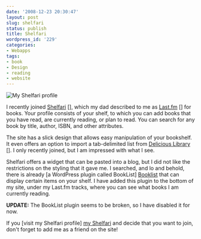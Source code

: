 ```yaml
---
date: '2008-12-23 20:30:47'
layout: post
slug: shelfari
status: publish
title: Shelfari
wordpress_id: '229'
categories:
- Webapps
tags:
- book
- Design
- reading
- website
---
```


![My Shelfari profile](http://www.thomasupton.com/wp/wp-content/uploads/2008/12/shelfari-profile.png "My Shelfari profile")

I recently joined [Shelfari] [], which my dad described to me as [Last.fm] [] for books. Your profile consists of your shelf, to which you can add books that you have read, are currently reading, or plan to read. You can search for any book by title, author, ISBN, and other attributes.

[shelfari]: http://www.shelfari.com/
[last.fm]: http://www.last.fm/

The site has a slick design that allows easy manipulation of your bookshelf. It even offers an option to import a tab-delimited list from [Delicious Library] []. I only recently joined, but I am impressed with what I see.

[delicious library]: http://www.delicious-monster.com/

Shelfari offers a widget that can be pasted into a blog, but I did not like the restrictions on the styling that it gave me. I searched, and lo and behold, there is already [a WordPress plugin called BookList] [Booklist] that can display certain items on your shelf. I have added this plugin to the bottom of my site, under my Last.fm tracks, where you can see what books I am currently reading.

[booklist]: http://wordpress.org/extend/plugins/booklist/

**UPDATE:** The BookList plugin seems to be broken, so I have disabled it for now.

If you [visit my Shelfari profile] [my Shelfari] and decide that you want to join, don't forget to add me as a friend on the site!

[my shelfari]: http://www.shelfari.com/o1517876447
